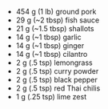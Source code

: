 
-   454 g (1 lb) ground pork    
-   29 g (~2 tbsp) fish sauce
-   21 g (~1.5 tbsp) shallots
-   14 g (~1 tbsp) garlic
-   14 g (~1 tbsp) ginger
-   14 g (~1 tbsp) cilantro
-   2 g (.5 tsp) lemongrass
-   2 g (.5 tsp) curry powder
-   2 g (.5 tsp) black pepper
-   2 g (.5 tsp) red Thai chilis
-   1 g (.25 tsp) lime zest